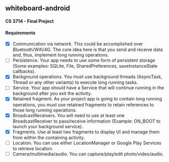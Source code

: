 ## whiteboard-android

#### CS 3714 - Final Project

#### Requirements

- [x] Communication via network. This could be accomplished over Bluetooth/Wifi/4G. The core idea here is that you send and receive data and, thus, implement long running operations.
- [ ] Persistence. Your app needs to use some form of persistent storage (Some examples: SQLite, File, SharedPreferences, saveInstanceState callbacks).
- [x] Background operations. You must use background threads (AsyncTask, Thread or any other variants) to execute long running tasks.
- [ ] Service. Your app should have a Service that will continue running in the background after you exit the activity.
- [x] Retained fragment. As your project app is going to contain long running operations, you must use retained fragments to retain references to those long running operations.
- [x] BroadcastReceivers. You will need to use at least one BroadcastReceiver to pass/receive information (Example: ON_BOOT to launch your background service).
- [x] Fragments. Use at least two fragments to display UI and manage them from within the containing activity.
- [ ] Location. You can use either LocationManager or Google Play Services to retrieve location.
- [ ] Camera/multimedia/audio. You can capture/play/edit photo/video/audio.
